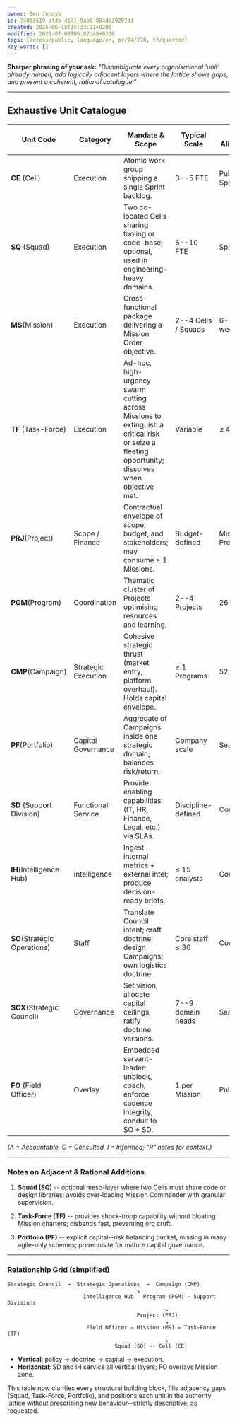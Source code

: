 ```yaml
---
owner: Ben Jendyk
id: 74053519-af3b-4141-9ab0-084dc39207d1
created: 2025-06-15T15:33:11+0200
modified: 2025-07-08T06:07:48+0200
tags: [access/public, language/en, pr/24/270, tf/quarter]
key-words: []
---
```


**Sharper phrasing of your ask:** _"Disambiguate every organisational 'unit' already named, add logically adjacent layers where the lattice shows gaps, and present a coherent, rational catalogue."_
* * *

## Exhaustive Unit Catalogue

| Unit Code | Category | Mandate & Scope | Typical Scale | Time Alignment | Authority / Accountability Vector | 
| ---- | ---- | ---- | ---- | ---- | ----  |
| **CE** (Cell) | Execution | Atomic work group shipping a single Sprint backlog. | 3--5 FTE | Pulse → Sprint | Cell Lead (A), Mission Cmdr (I) | 
| **SQ** (Squad) | Execution | Two co-located Cells sharing tooling or code-base; optional, used in engineering-heavy domains. | 6--10 FTE | Sprint | Squad Lead (A), Mission Cmdr (C) | 
| **MS**(Mission) | Execution | Cross-functional package delivering a Mission Order objective. | 2--4 Cells / Squads | 6--12 weeks | Mission Commander (A), Program Dir (C) | 
| **TF** (Task-Force) | Execution | Ad-hoc, high-urgency swarm cutting across Missions to extinguish a critical risk or seize a fleeting opportunity; dissolves when objective met. | Variable | ≤ 4 weeks | Task-Force Lead (A), Program Dir (I) | 
| **PRJ**(Project) | Scope / Finance | Contractual envelope of scope, budget, and stakeholders; may consume ≥ 1 Missions. | Budget-defined | Mission → Program | Project Owner (A), Program Dir (C) | 
| **PGM**(Program) | Coordination | Thematic cluster of Projects optimising resources and learning. | 2--4 Projects | 26 weeks | Program Director (A), Campaign Sponsor (C) | 
| **CMP**(Campaign) | Strategic Execution | Cohesive strategic thrust (market entry, platform overhaul). Holds capital envelope. | ≥ 1 Programs | 52 weeks | Campaign Sponsor (A), SO Chief (C) | 
| **PF**(Portfolio) | Capital Governance | Aggregate of Campaigns inside one strategic domain; balances risk/return. | Company scale | Season | Strategic Council (A) | 
| **SD** (Support Division) | Functional Service | Provide enabling capabilities (IT, HR, Finance, Legal, etc.) via SLAs. | Discipline-defined | Continuous | SD Lead (A), SO Logistics (C) | 
| **IH**(Intelligence Hub) | Intelligence | Ingest internal metrics + external intel; produce decision-ready briefs. | ≤ 15 analysts | Continuous | IH Director (A), SO Chief (C) | 
| **SO**(Strategic Operations) | Staff | Translate Council intent; craft doctrine; design Campaigns; own logistics doctrine. | Core staff ≤ 30 | Continuous | SO Chief (A), Council (C) | 
| **SCX**(Strategic Council) | Governance | Set vision, allocate capital ceilings, ratify doctrine versions. | 7--9 domain heads | Season | Council Chair (A), Board/Owners (I) | 
| **FO** (Field Officer) | Overlay | Embedded servant-leader: unblock, coach, enforce cadence integrity, conduit to SO + SD. | 1 per Mission | Pulse | FO (A for cadence), Mission Cmdr (R for output) | 

_(A = Accountable, C = Consulted, I = Informed; "R" noted for context.)_

* * *

### Notes on Adjacent & Rational Additions

1. **Squad (SQ)** -- optional meso-layer where two Cells must share code or design libraries; avoids over-loading Mission Commander with granular supervision.

2. **Task-Force (TF)** -- provides shock-troop capability without bloating Mission charters; disbands fast, preventing org cruft.

3. **Portfolio (PF)** -- explicit capital--risk balancing bucket, missing in many agile-only schemes; prerequisite for mature capital governance.
* * *

### Relationship Grid (simplified)
    
    
    Strategic Council  →  Strategic Operations  →  Campaign (CMP)
                                             ↘
                            Intelligence Hub   Program (PGM) ↔ Support Divisions
                                                      ↘
                                             Project (PRJ)
                                                      ↘
                             Field Officer → Mission (MS) ← Task-Force (TF)
                                                      ↘
                                      Squad (SQ) -- Cell (CE)
    

- **Vertical**: policy → doctrine → capital → execution.
- **Horizontal**: SD and IH service all vertical layers; FO overlays Mission zone.

This table now clarifies every structural building block, fills adjacency gaps (Squad, Task-Force, Portfolio), and positions each unit in the authority lattice without prescribing new behaviour--strictly descriptive, as requested.